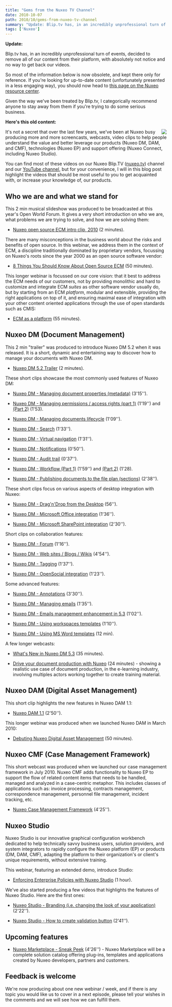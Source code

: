 ```yaml
---
title: "Gems from the Nuxeo TV Channel"
date: 2010-10-07
path: 2010/10/gems-from-nuxeo-tv-channel
summary: "Update: Blip.tv has, in an incredibly unprofessional turn of events, decided to remove all of our content from their platform, with absolutely not notice and no way to get back our videos."
tags: ['Nuxeo']
---
```


**Update:**

Blip.tv has, in an incredibly unprofessional turn of events, decided to remove all of our content from their platform, with absolutely not notice and no way to get back our videos. 

So most of the information below is now obsolete, and kept there only for reference. If you're looking for up-to-date content (unfortunately presented in a less engaging way), you should now head to [this page on the Nuxeo resource center](http://www.nuxeo.com/en/resource-center/Videos).

Given the way we've been treated by Blip.tv, I categorically recommend anyone to stay away from them if you're trying to do some serious business.

<!-- more -->

**Here's this old content:**

<p><img style="float: right; margin-left: 5px;" class="asset asset-image at-xid-6a010536291c30970b0133f4e8ea2f970b" src="/images/6a010536291c30970b0133f4e8ea2f970b-120wi.png">
It's not a secret that over the last few years, we've been at Nuxeo busy producing more and more screencasts, webcasts, video clips to help people understand the value and better leverage our products (Nuxeo DM, DAM, and CMF), technologies (Nuxeo EP) and support offering (Nuxeo Connect, including Nuxeo Studio).</p>

<p>You can find most of these videos on our Nuxeo Blip.TV (<a href="http://www.nuxeo.tv/">nuxeo.tv</a>) channel and our <a href="http://www.youtube.com/user/Nuxeo">YouTube channel</a>, but for your convenience, I will in this blog post highlight the videos that should be most useful to you to get acquainted with, or increase your knowledge of, our products.</p>

<h2>Who we are and what we stand for</h2>

<p>This 2 min musical slideshow was produced to be broadcasted at this year's Open World Forum. It gives a very short introduction on who we are, what problems we are trying to solve, and how we are solving them:</p>

<ul><li><a href="http://www.youtube.com/watch?v=FJglLZuU_hI">Nuxeo open source ECM intro clip, 2010</a> (2 minutes).</li>
</ul>

<p>There are many misconceptions in the business world about the risks and benefits of open source. In this webinar, we address them in the context of ECM, a discipline traditionally dominated by proprietary vendors, focussing on Nuxeo's roots since the year 2000 as an open source software vendor:</p><ul><li><a href="http://nuxeo.blip.tv/file/3549971/">8 Things You Should Know About Open Source ECM</a> (50 minutes).</li>
</ul><p>This longer webinar is focussed on our core vision: that it best to address the ECM needs of our customers, not by providing monolithic and hard to customize and integrate ECM <em>suites</em> as other software vendor usually do, but by starting from an ECM <em>platform</em>, modular and extensible, providing the right applications on top of it, and ensuring maximal ease of integration with your other content oriented applications through the use of open standards such as CMIS:</p><ul><li><a href="http://nuxeo.blip.tv/file/3684267/">ECM as a platform</a> (55 minutes).</li>
</ul><h2>Nuxeo DM (Document Management)</h2><p>This 2 min "trailer" was produced to introduce Nuxeo DM 5.2 when it was released. It is a short, dynamic and entertaining way to discover how to manage your documents with Nuxeo DM.</p><ul><li><a href="http://nuxeo.blip.tv/file/2126925/">Nuxeo DM 5.2 Trailer</a> (2 minutes).</li>
</ul><p>These short clips showcase the most commonly used features of Nuxeo DM:</p><ul><li><p><a href="http://nuxeo.blip.tv/file/2127344/">Nuxeo DM - Managing document properties (metadata)</a> (3'15'').</p></li>
<li><p><a href="http://nuxeo.blip.tv/file/2128947/">Nuxeo DM - Managing permissions / access rights (part 1)</a> (1'19'') and <a href="http://nuxeo.blip.tv/file/2145723/">(Part 2)</a> (1'53).</p></li>
<li><p><a href="http://nuxeo.blip.tv/file/2600616/">Nuxeo DM - Managing documents lifecycle</a> (1'09'').</p></li>
<li><p><a href="http://nuxeo.blip.tv/file/2227751/">Nuxeo DM - Search</a> (1'33'').</p></li>
<li><p><a href="http://nuxeo.blip.tv/file/2227882/">Nuxeo DM - Virtual navigation</a> (1'31'').</p></li>
<li><p><a href="http://nuxeo.blip.tv/file/2247746/">Nuxeo DM - Notifications</a> (0'50'').</p></li>
<li><p><a href="http://nuxeo.blip.tv/file/2174012/">Nuxeo DM - Audit trail</a> (0'37'').</p></li>
<li><p><a href="http://nuxeo.blip.tv/file/2174106/">Nuxeo DM - Workflow (Part 1)</a> (1'59'') and <a href="http://nuxeo.blip.tv/file/2174124/">(Part 2)</a> (1'28).</p></li>
<li><p><a href="http://nuxeo.blip.tv/file/2440739/">Nuxeo DM - Publishing documents to the file plan (sections)</a> (2'38'').</p></li>
</ul><p>These short clips focus on various aspects of desktop integration with Nuxeo:</p><ul><li><p><a href="http://nuxeo.blip.tv/file/2126571/">Nuxeo DM - Drag'n'Drop from the Desktop</a> (56'').</p></li>
<li><p><a href="http://nuxeo.blip.tv/file/2132463/">Nuxeo DM - Microsoft Office integration</a> (1'36'').</p></li>
<li><p><a href="http://nuxeo.blip.tv/file/2710451/">Nuxeo DM - Microsoft SharePoint integration</a> (2'30'').</p></li>
</ul><p>Short clips on collaboration features:</p><ul><li><p><a href="http://nuxeo.blip.tv/file/2600640/">Nuxeo DM - Forum</a> (1'16'').</p></li>
<li><p><a href="http://nuxeo.blip.tv/file/2284538/">Nuxeo DM - Web sites / Blogs / Wikis</a> (4'54'').</p></li>
<li><p><a href="http://nuxeo.blip.tv/file/2600640/">Nuxeo DM - Tagging</a> (1'37'').</p></li>
<li><p><a href="http://nuxeo.blip.tv/file/2723406/">Nuxeo DM - OpenSocial integration</a> (1'23'').</p></li>
</ul><p>Some advanced features:</p><ul><li><p><a href="http://nuxeo.blip.tv/file/2116933/">Nuxeo DM - Annotations</a> (3'30'').</p></li>
<li><p><a href="http://blip.tv/file/2116884">Nuxeo DM - Managing emails</a> (1'35'').</p></li>
<li><p><a href="http://nuxeo.blip.tv/file/2719167/">Nuxeo DM - Emails management enhancement in 5.3</a> (1'02'').</p></li>
<li><p><a href="http://nuxeo.blip.tv/file/2129052/">Nuxeo DM - Using workspaces templates</a> (1'10'').</p></li>
<li><p><a href="http://nuxeo.blip.tv/file/3006005/">Nuxeo DM - Using MS Word templates</a> (12 min).</p></li>
</ul><p>A few longer webcasts:</p><ul><li><p><a href="http://nuxeo.blip.tv/file/2893435/">What's New in Nuxeo DM 5.3</a> (35 minutes).</p></li>
<li><p><a href="http://nuxeo.blip.tv/file/2755323/">Drive your document production with Nuxeo</a> (24 minutes) - showing a realistic use case of document production, in the e-learning industry, involving multiples actors working together to create training material.</p></li>
</ul><h2>Nuxeo DAM (Digital Asset Management)</h2><p>This short clip highlights the new features in Nuxeo DAM 1.1:</p><ul><li><a href="http://nuxeo.blip.tv/file/3905395/">Nuxeo DAM 1.1</a> (2'50'').</li>
</ul><p>This longer webinar was produced when we launched Nuxeo DAM in March 2010:</p><ul><li><a href="http://nuxeo.blip.tv/file/3333098/">Debuting Nuxeo Digital Asset Management</a> (50 minutes).</li>
</ul><h2>Nuxeo CMF (Case Management Framework)</h2><p>This short webcast was produced when we launched our case management framework in July 2010. Nuxeo CMF adds functionality to Nuxeo EP to support the flow of related content items that needs to be handled, managed and analyzed in a case-centric metaphor. This includes classes of applications such as: invoice processing, contracts management, correspondence management, personnel file management, incident tracking, etc.</p><ul><li><a href="http://www.youtube.com/watch?v=39j1OBTp8lM">Nuxeo Case Management Framework</a> (4'25'').</li>
</ul><h2>Nuxeo Studio</h2><p>Nuxeo Studio is our innovative graphical configuration workbench dedicated to help technically savvy business users, solution providers, and system integrators to rapidly configure the Nuxeo platform (EP) or products (DM, DAM, CMF), adapting the platform to their organization's or client's unique requirements, without extensive training.</p><p>This webinar, featuring an extended demo, introduce Studio:</p><ul><li><a href="http://nuxeo.blip.tv/file/3568996/">Enforcing Enterprise Policies with Nuxeo Studio</a> (1 hour).</li>
</ul><p>We've also started producing a few videos that highlights the features of Nuxeo Studio. Here are the first ones:</p><ul><li><p><a href="http://nuxeo.blip.tv/file/3859963/">Nuxeo Studio - Branding (i.e. changing the look of your application)</a> (2'22'').</p></li>
<li><p><a href="http://www.youtube.com/watch?v=dH8HxFARYmo">Nuxeo Studio - How to create validation button</a> (2'41'').</p></li>
</ul><h2>Upcoming features</h2><ul><li><a href="http://www.youtube.com/watch?v=LWj1TftyOL4">Nuxeo Marketplace - Sneak Peek</a> (4'26'') - Nuxeo Marketplace will be a complete solution catalog offering plug-ins, templates and applications created by Nuxeo developers, partners and customers.</li>
</ul><h2>Feedback is welcome</h2><p>We're now producing about one new webinar / week, and if there is any topic you would like us to cover in a next episode, please tell your wishes in the comments and we will see how we can fulfill them.</p>
 

